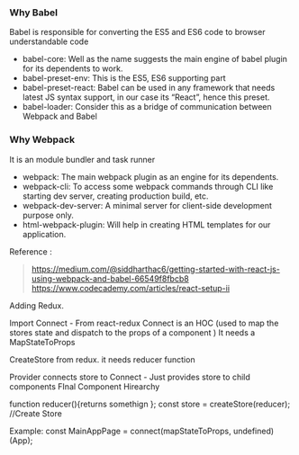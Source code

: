 ### Why Babel

Babel is responsible for converting the ES5 and ES6 code to browser understandable code

* babel-core: Well as the name suggests the main engine of babel plugin for its dependents to work.
* babel-preset-env: This is the ES5, ES6 supporting part
* babel-preset-react: Babel can be used in any framework that needs latest JS syntax support, in our case its “React”, hence this preset.
* babel-loader: Consider this as a bridge of communication between Webpack and Babel

### Why Webpack

It is an module bundler and task runner

* webpack: The main webpack plugin as an engine for its dependents.
* webpack-cli: To access some webpack commands through CLI like starting dev server, creating production build, etc.
* webpack-dev-server: A minimal server for client-side development purpose only.
* html-webpack-plugin: Will help in creating HTML templates for our application.


Reference :
> https://medium.com/@siddharthac6/getting-started-with-react-js-using-webpack-and-babel-66549f8fbcb8
> https://www.codecademy.com/articles/react-setup-ii

Adding Redux. 


Import Connect - From react-redux Connect is an HOC  (used to  map the stores state and dispatch to the props of a component )
It needs a MapStateToProps 

CreateStore from redux. it needs reducer function 

Provider connects store to Connect - Just provides store to child components
FInal Component Hirearchy 

function reducer(){returns somethign };
const store = createStore(reducer); //Create Store
 <Provider store={store}>
    <Main Component />
 </Provider>

Example:
 const MainAppPage = connect(mapStateToProps, undefined)
    (App); 